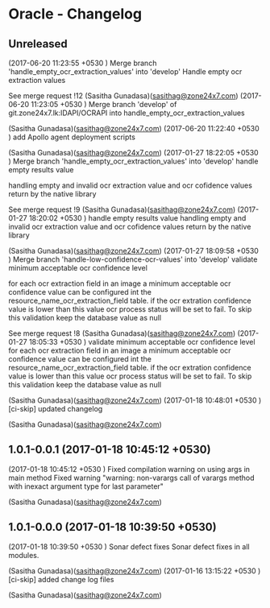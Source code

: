 Oracle - Changelog
==================

Unreleased
----------
(2017-06-20 11:23:55 +0530	) Merge branch 'handle_empty_ocr_extraction_values' into 'develop'
 Handle empty ocr extraction values



See merge request !12
 (Sasitha Gunadasa)(sasithag@zone24x7.com)
(2017-06-20 11:23:05 +0530	) Merge branch 'develop' of git.zone24x7.lk:IDAPI/OCRAPI into handle_empty_ocr_extraction_values
 
 (Sasitha Gunadasa)(sasithag@zone24x7.com)
(2017-06-20 11:22:40 +0530	) add Apollo agent deployment scripts
 
 (Sasitha Gunadasa)(sasithag@zone24x7.com)
(2017-01-27 18:22:05 +0530	) Merge branch 'handle_empty_ocr_extraction_values' into 'develop'
 handle empty results value

handling empty and invalid ocr extraction value and ocr
cofidence values return by the native library

See merge request !9
 (Sasitha Gunadasa)(sasithag@zone24x7.com)
(2017-01-27 18:20:02 +0530	) handle empty results value
 handling empty and invalid ocr extraction value and ocr
cofidence values return by the native library

 (Sasitha Gunadasa)(sasithag@zone24x7.com)
(2017-01-27 18:09:58 +0530	) Merge branch 'handle-low-confidence-ocr-values' into 'develop'
 validate minimum acceptable ocr confidence level

for each ocr extraction field in an image a minimum acceptable ocr
confidence value can be configured int the resource_name_ocr_extraction_field table.
if the ocr extration confidence value is lower than this value ocr process status
will be set to fail. To skip this validation keep the database value as null

See merge request !8
 (Sasitha Gunadasa)(sasithag@zone24x7.com)
(2017-01-27 18:05:33 +0530	) validate minimum acceptable ocr confidence level
 for each ocr extraction field in an image a minimum acceptable ocr
confidence value can be configured int the resource_name_ocr_extraction_field table.
if the ocr extration confidence value is lower than this value ocr process status
will be set to fail. To skip this validation keep the database value as null

 (Sasitha Gunadasa)(sasithag@zone24x7.com)
(2017-01-18 10:48:01 +0530	) [ci-skip] updated changelog
 
 (Sasitha Gunadasa)(sasithag@zone24x7.com)

1.0.1-0.0.1 (2017-01-18 10:45:12 +0530)
---------------------------------------
(2017-01-18 10:45:12 +0530	) Fixed compilation warning on using args in main method
 Fixed warning "warning: non-varargs call of varargs method with inexact argument type for last parameter"

 (Sasitha Gunadasa)(sasithag@zone24x7.com)

1.0.1-0.0.0 (2017-01-18 10:39:50 +0530)
---------------------------------------
(2017-01-18 10:39:50 +0530	) Sonar defect fixes
 Sonar defect fixes in all modules.

 (Sasitha Gunadasa)(sasithag@zone24x7.com)
(2017-01-16 13:15:22 +0530	) [ci-skip] added change log files
 
 (Sasitha Gunadasa)(sasithag@zone24x7.com)
